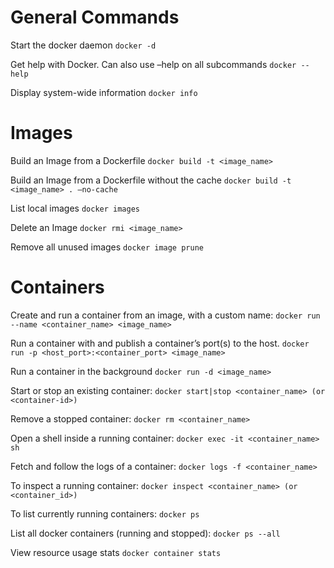 # General Commands
Start the docker daemon
`docker -d`

Get help with Docker. Can also use –help on all subcommands
`docker --help`

Display system-wide information
`docker info`

# Images
Build an Image from a Dockerfile
`docker build -t <image_name>`

Build an Image from a Dockerfile without the cache
`docker build -t <image_name> . –no-cache`

List local images
`docker images`

Delete an Image
`docker rmi <image_name>`

Remove all unused images
`docker image prune`

# Containers
Create and run a container from an image, with a custom name:
`docker run --name <container_name> <image_name>`

Run a container with and publish a container’s port(s) to the host.
`docker run -p <host_port>:<container_port> <image_name>`

Run a container in the background
`docker run -d <image_name>`

Start or stop an existing container:
`docker start|stop <container_name> (or <container-id>)`

Remove a stopped container:
`docker rm <container_name>`

Open a shell inside a running container:
`docker exec -it <container_name> sh`

Fetch and follow the logs of a container:
`docker logs -f <container_name>`

To inspect a running container:
`docker inspect <container_name> (or <container_id>)`

To list currently running containers:
`docker ps`

List all docker containers (running and stopped):
`docker ps --all`

View resource usage stats
`docker container stats`
